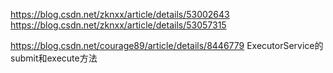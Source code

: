 




https://blog.csdn.net/zknxx/article/details/53002643
https://blog.csdn.net/zknxx/article/details/53057315



https://blog.csdn.net/courage89/article/details/8446779
ExecutorService的submit和execute方法